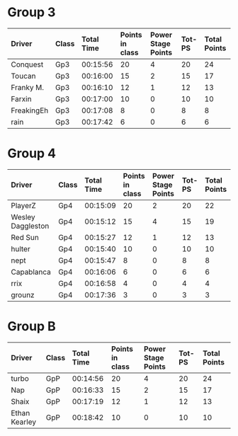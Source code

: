 # Group 3

|Driver|Class|Total Time|Points in class|Power Stage Points|Tot-PS|Total Points|
|:----|:----|:----|:----|:----|:----|:----|
|Conquest|Gp3|00:15:56|20|4|20|24|
|Toucan|Gp3|00:16:00|15|2|15|17|
|Franky M.|Gp3|00:16:10|12|1|12|13|
|Farxin|Gp3|00:17:00|10|0|10|10|
|FreakingEh|Gp3|00:17:08|8|0|8|8|
|rain|Gp3|00:17:42|6|0|6|6|

# Group 4

|Driver|Class|Total Time|Points in class|Power Stage Points|Tot-PS|Total Points|
|:----|:----|:----|:----|:----|:----|:----|
|PlayerZ|Gp4|00:15:09|20|2|20|22|
|Wesley Daggleston|Gp4|00:15:12|15|4|15|19|
|Red Sun|Gp4|00:15:27|12|1|12|13|
|hulter|Gp4|00:15:40|10|0|10|10|
|nept|Gp4|00:15:47|8|0|8|8|
|Capablanca|Gp4|00:16:06|6|0|6|6|
|rrix|Gp4|00:16:58|4|0|4|4|
|grounz|Gp4|00:17:36|3|0|3|3|

# Group B

|Driver|Class|Total Time|Points in class|Power Stage Points|Tot-PS|Total Points|
|:----|:----|:----|:----|:----|:----|:----|
|turbo|GpP|00:14:56|20|4|20|24|
|Nap|GpP|00:16:33|15|2|15|17|
|Shaix|GpP|00:17:19|12|1|12|13|
|Ethan Kearley|GpP|00:18:42|10|0|10|10|

